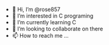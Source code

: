 - 👋 Hi, I’m @rose857
- 👀 I’m interested in C programing
- 🌱 I’m currently learning C
- 💞️ I’m looking to collaborate on there
- 📫 How to reach me ...

<!---
rose857/rose857 is a ✨ special ✨ repository because its `README.md` (this file) appears on your GitHub profile.
You can click the Preview link to take a look at your changes.
--->
